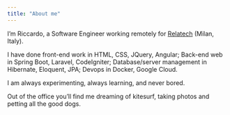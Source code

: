 ```yaml
---
title: "About me"
---
```


I’m Riccardo, a Software Engineer working remotely for [Relatech](https://www.relatech.com/) (Milan, Italy).

I have done front-end work in HTML, CSS, JQuery, Angular; Back-end web in Spring Boot, Laravel, CodeIgniter;
Database/server management in Hibernate, Eloquent, JPA; Devops in Docker, Google Cloud.

I am always experimenting, always learning, and never bored.

Out of the office you’ll find me dreaming of kitesurf, taking photos and petting all the good dogs.